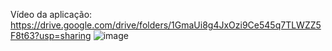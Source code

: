 Vídeo da aplicação:
https://drive.google.com/drive/folders/1GmaUi8g4JxOzi9Ce545q7TLWZZ5F8t63?usp=sharing
![image](https://github.com/Vandzu/fscore/assets/65266125/202709dd-cb9d-464a-bf6f-e5bc069e7da9)
